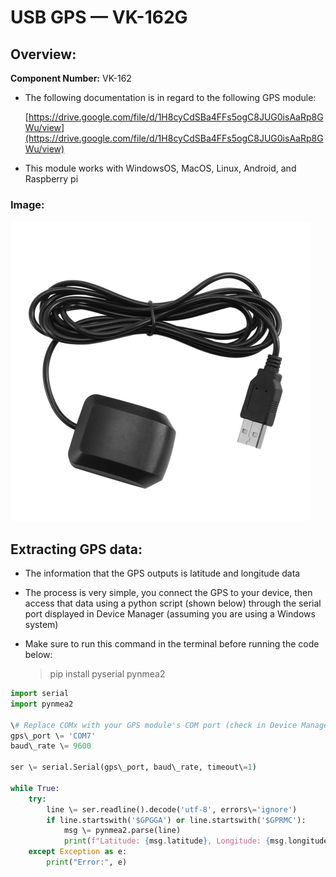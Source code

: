 # USB GPS — VK-162G

## Overview:

**Component Number:** VK-162

* The following documentation is in regard to the following GPS module: 

    [https://drive.google.com/file/d/1H8cyCdSBa4FFs5ogC8JUG0isAaRp8GWu/view](https://drive.google.com/file/d/1H8cyCdSBa4FFs5ogC8JUG0isAaRp8GWu/view)  
* This module works with WindowsOS, MacOS, Linux, Android, and Raspberry pi

### Image:

![](img/VK-162_G-Mouse_USB_GPS.png)

## Extracting GPS data:

* The information that the GPS outputs is latitude and longitude data  
* The process is very simple, you connect the GPS to your device, then access that data using a python script (shown below) through the serial port displayed in Device Manager (assuming you are using a Windows system)  
* Make sure to run this command in the terminal before running the code below:   


  > pip install pyserial pynmea2



```python
import serial  
import pynmea2

\# Replace COMx with your GPS module's COM port (check in Device Manager)  
gps\_port \= 'COM7'  
baud\_rate \= 9600

ser \= serial.Serial(gps\_port, baud\_rate, timeout\=1)

while True:  
    try:  
        line \= ser.readline().decode('utf-8', errors\='ignore')  
        if line.startswith('$GPGGA') or line.startswith('$GPRMC'):  
            msg \= pynmea2.parse(line)  
            print(f"Latitude: {msg.latitude}, Longitude: {msg.longitude}")  
    except Exception as e:  
        print("Error:", e)  
